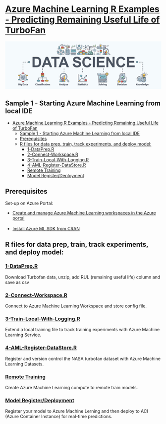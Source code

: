 # [Azure Machine Learning R Examples - Predicting Remaining Useful Life of TurboFan](../README.md)

![](/media/ac3d10d90b9df74255594d931691e127.png)

## Sample 1 - Starting Azure Machine Learning from local IDE 

- [Azure Machine Learning R Examples - Predicting Remaining Useful Life of TurboFan](../README.md)
  - [Sample 1 - Starting Azure Machine Learning from local IDE](#sample-1---starting-azure-machine-learning-from-local-ide)
  - [Prerequisites](#prerequisites)
  - [R files for data prep, train, track experiments, and deploy model:](#r-files-for-data-prep-train-track-experiments-and-deploy-model)
    - [1-DataPrep.R](#1-dataprepr)
    - [2-Connect-Workspace.R](#2-connect-workspacer)
    - [3-Train-Local-With-Logging.R](#3-train-local-with-loggingr)
    - [4-AML-Register-DataStore.R](#4-aml-register-datastorer)
    - [Remote Training](#remote-training)
    - [Model Register/Deployment](#model-registerdeployment)

## Prerequisites
Set-up on Azure Portal:
<br/>
 - [Create and manage Azure Machine Learning workspaces in the Azure portal](https://docs.microsoft.com/en-us/azure/machine-learning/service/how-to-manage-workspace)
<br/><br/>
- [Install Azure ML SDK from CRAN](https://github.com/Azure/azureml-sdk-for-r#installation)


## R files for data prep, train, track experiments, and deploy model:

### [1-DataPrep.R](/Example1/Scripts/1-DataPrep.R)
Download Turbofan data, unzip, add RUL (remaining useful life) column and save as csv

### [2-Connect-Workspace.R](/Example1/Scripts/2-Connect-Workspace.R)
Connect to Azure Machine Learning Workspace and store config file.

### [3-Train-Local-With-Logging.R](/Example1/Scripts/3-Train-Local-With-Logging.R)
Extend a local training file to track training experiments with Azure Machine Learning Service.

### [4-AML-Register-DataStore.R](/Example1/Scripts/4-AML-Register-DataStore.R)
Register and version control the NASA turbofan dataset with Azure Machine Learning Datasets.

### [Remote Training](/Example1/Scripts/train-remote/)
Create Azure Machine Learning compute to remote train models.

### [Model Register/Deployment](/Example1/Scripts/deploy-to-aci/)
Register your model to Azure Machine Lerning and then deploy to ACI (Azure Container Instance) for real-time predictions.

